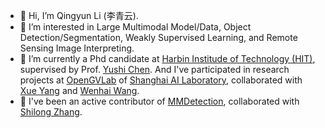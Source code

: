- 👋 Hi, I’m Qingyun Li (李青云).
- 👀 I’m interested in Large Multimodal Model/Data, Object Detection/Segmentation, Weakly Supervised Learning, and Remote Sensing Image Interpreting.
- 🌱 I’m currently a Phd candidate at [Harbin Institude of Technology (HIT)](http://www.hit.edu.cn/), supervised by Prof. [Yushi Chen](http://homepage.hit.edu.cn/chenyushi). And I've participated in research projects at [OpenGVLab](https://opengvlab.shlab.org.cn/) of [Shanghai AI Laboratory](https://www.shlab.org.cn/), collaborated with [Xue Yang](https://yangxue0827.github.io/) and [Wenhai Wang](https://whai362.github.io/).
- 💞️ I've been an active contributor of [MMDetection](https://github.com/open-mmlab/mmdetection), collaborated with [Shilong Zhang](https://jshilong.github.io/).
